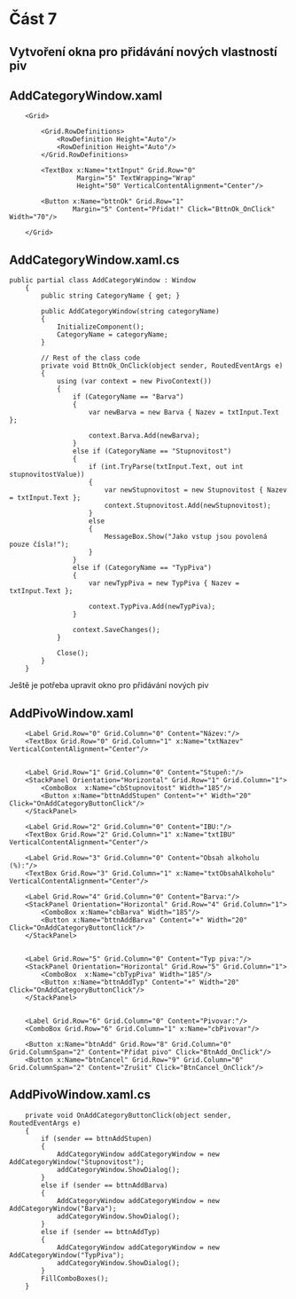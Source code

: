 # Část 7
## Vytvoření okna pro přidávání nových vlastností piv

## AddCategoryWindow.xaml

        <Grid>

            <Grid.RowDefinitions>
                <RowDefinition Height="Auto"/>
                <RowDefinition Height="Auto"/>
            </Grid.RowDefinitions>

            <TextBox x:Name="txtInput" Grid.Row="0" 
                     Margin="5" TextWrapping="Wrap" 
                     Height="50" VerticalContentAlignment="Center"/>

            <Button x:Name="bttnOk" Grid.Row="1" 
                    Margin="5" Content="Přidat!" Click="BttnOk_OnClick" Width="70"/>

        </Grid>

## AddCategoryWindow.xaml.cs
    
    public partial class AddCategoryWindow : Window
        {
            public string CategoryName { get; }

            public AddCategoryWindow(string categoryName)
            {
                InitializeComponent();
                CategoryName = categoryName;
            }

            // Rest of the class code
            private void BttnOk_OnClick(object sender, RoutedEventArgs e)
            {
                using (var context = new PivoContext())
                {
                    if (CategoryName == "Barva")
                    {
                        var newBarva = new Barva { Nazev = txtInput.Text };

                        context.Barva.Add(newBarva);
                    }
                    else if (CategoryName == "Stupnovitost")
                    {
                        if (int.TryParse(txtInput.Text, out int stupnovitostValue))
                        {
                            var newStupnovitost = new Stupnovitost { Nazev = txtInput.Text };
                            context.Stupnovitost.Add(newStupnovitost);
                        }
                        else
                        {
                            MessageBox.Show("Jako vstup jsou povolená pouze čísla!");
                        }
                    }
                    else if (CategoryName == "TypPiva")
                    {
                        var newTypPiva = new TypPiva { Nazev = txtInput.Text };

                        context.TypPiva.Add(newTypPiva);
                    }

                    context.SaveChanges();
                }

                Close();
            }
        }
        
Ještě je potřeba upravit okno pro přidávání nových piv
## AddPivoWindow.xaml

        <Label Grid.Row="0" Grid.Column="0" Content="Název:"/>
        <TextBox Grid.Row="0" Grid.Column="1" x:Name="txtNazev" VerticalContentAlignment="Center"/>
        
        
        <Label Grid.Row="1" Grid.Column="0" Content="Stupeň:"/>
        <StackPanel Orientation="Horizontal" Grid.Row="1" Grid.Column="1">
            <ComboBox  x:Name="cbStupnovitost" Width="185"/>
            <Button x:Name="bttnAddStupen" Content="+" Width="20" Click="OnAddCategoryButtonClick"/>
        </StackPanel>

        <Label Grid.Row="2" Grid.Column="0" Content="IBU:"/>
        <TextBox Grid.Row="2" Grid.Column="1" x:Name="txtIBU" VerticalContentAlignment="Center"/>

        <Label Grid.Row="3" Grid.Column="0" Content="Obsah alkoholu (%):"/>
        <TextBox Grid.Row="3" Grid.Column="1" x:Name="txtObsahAlkoholu" VerticalContentAlignment="Center"/>

        <Label Grid.Row="4" Grid.Column="0" Content="Barva:"/>
        <StackPanel Orientation="Horizontal" Grid.Row="4" Grid.Column="1">
            <ComboBox x:Name="cbBarva" Width="185"/>
            <Button x:Name="bttnAddBarva" Content="+" Width="20" Click="OnAddCategoryButtonClick"/>
        </StackPanel>
        

        <Label Grid.Row="5" Grid.Column="0" Content="Typ piva:"/>
        <StackPanel Orientation="Horizontal" Grid.Row="5" Grid.Column="1">
            <ComboBox  x:Name="cbTypPiva" Width="185"/>
            <Button x:Name="bttnAddTyp" Content="+" Width="20" Click="OnAddCategoryButtonClick"/>
        </StackPanel>
        

        <Label Grid.Row="6" Grid.Column="0" Content="Pivovar:"/>
        <ComboBox Grid.Row="6" Grid.Column="1" x:Name="cbPivovar"/>

        <Button x:Name="btnAdd" Grid.Row="8" Grid.Column="0" Grid.ColumnSpan="2" Content="Přidat pivo" Click="BtnAdd_OnClick"/>
        <Button x:Name="btnCancel" Grid.Row="9" Grid.Column="0" Grid.ColumnSpan="2" Content="Zrušit" Click="BtnCancel_OnClick"/>
        
## AddPivoWindow.xaml.cs

        private void OnAddCategoryButtonClick(object sender, RoutedEventArgs e)
        {
            if (sender == bttnAddStupen)
            {
                AddCategoryWindow addCategoryWindow = new AddCategoryWindow("Stupnovitost");
                addCategoryWindow.ShowDialog();
            }
            else if (sender == bttnAddBarva)
            {
                AddCategoryWindow addCategoryWindow = new AddCategoryWindow("Barva");
                addCategoryWindow.ShowDialog();
            }
            else if (sender == bttnAddTyp)
            {
                AddCategoryWindow addCategoryWindow = new AddCategoryWindow("TypPiva");
                addCategoryWindow.ShowDialog();
            }
            FillComboBoxes();
        }
